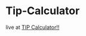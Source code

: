 # Tip-Calculator
live at <a href="https://rishabh-jain-21.github.io/Tip-Calculator/"> TIP Calculator!! </a> 
